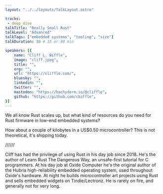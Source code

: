 ```yaml
---
layout: "../../layouts/TalkLayout.astro"

tracks: 
 - deep_dive
talkTitle: "Really Small Rust"
talkLevel: "Advanced"
talkTags: ["embedded systems", "tooling", "size"]
talkDuration: 30 # 15 or 30 min

speakers: [{
    name: "Cliff L. Biffle",
    image: "cliff.jpeg",
    title: "",
    org: "",
    url: "https://cliffle.com/",
    bluesky: "",
    linkedin: "",
    twitter: "",
    mastodon: "https://hachyderm.io/@cliffle",
    github: "https://github.com/cbiffle",
}]
---
```


We all know Rust scales up, but what kind of resources do you need for Rust firmware in low-end embedded systems?

How about a couple of kilobytes in a US$0.50 microcontroller? This is not theoretical, it's shipping today.

////// <!-- sepatator between abstract and bio -->

Cliff has had the privilege of using Rust in his day job since 2018. He's the author of Learn Rust The Dangerous Way, an unsafe-first tutorial for C programmers. At his day job at Oxide Computer he's the original author of the Hubris high-reliability embedded operating system, used throughout Oxide's hardware. At night he builds microcontroller art projects using Rust and sells embedded widgets on Tindie/Lectronz. He is rarely on fire, and generally not for very long.


